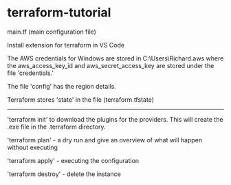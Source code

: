 # terraform-tutorial

main.tf (main configuration file)

Install extension for terraform in VS Code

The AWS credentials for Windows are stored in C:\Users\Richard\.aws where the aws_access_key_id and aws_secret_access_key are stored under the file 'credentials.'

The file 'config' has the region details.

Terraform stores 'state' in the file (terraform.tfstate)

---------------------------------------------------------------------------------

'terraform init' to download the plugins for the providers. This will create the .exe file in the .terraform directory.

'terraform plan' - a dry run and give an overview of what will happen without executing

'terraform apply' - executing the configuration

'terraform destroy' - delete the instance